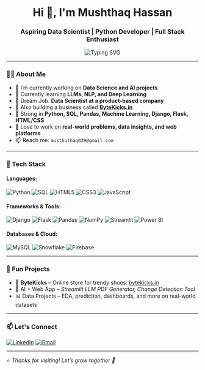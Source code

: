 
<h1 align="center">Hi 👋, I'm Mushthaq Hassan</h1>
<h3 align="center">Aspiring Data Scientist | Python Developer | Full Stack Enthusiast</h3>

<p align="center">
  <img src="https://readme-typing-svg.demolab.com?font=Fira+Code&duration=3000&pause=1000&center=true&vCenter=true&width=500&lines=Aspiring+Data+Scientist+%7C+Python+Developer;Django+%7C+Flask+%7C+ML+%7C+Data+Analytics;Solving+Real+World+Problems+with+Code;Let's+Build+Smart+%26+Impactful+Solutions!" alt="Typing SVG" />
</p>


---

### 🧑‍💻 About Me

- 🔭 I’m currently working on **Data Science and AI projects**  
- 🌱 Currently learning **LLMs, NLP, and Deep Learning**  
- 🎯 Dream Job: **Data Scientist at a product-based company**  
- 💼 Also building a business called **[ByteKicks.in](https://bytekicks.in)**  
- 🧠 Strong in **Python, SQL, Pandas, Machine Learning, Django, Flask, HTML/CSS**  
- 🧾 Love to work on **real-world problems, data insights, and web platforms**  
- 📫 Reach me: `musthuthaq039@gmail.com`  

---

### 🚀 Tech Stack

#### Languages:
![Python](https://img.shields.io/badge/Python-3670A0?style=for-the-badge&logo=python&logoColor=white)
![SQL](https://img.shields.io/badge/SQL-025E8C?style=for-the-badge&logo=sqlite&logoColor=white)
![HTML5](https://img.shields.io/badge/HTML5-E34F26?style=for-the-badge&logo=html5&logoColor=white)
![CSS3](https://img.shields.io/badge/CSS3-1572B6?style=for-the-badge&logo=css3&logoColor=white)
![JavaScript](https://img.shields.io/badge/JavaScript-323330?style=for-the-badge&logo=javascript&logoColor=F7DF1E)

#### Frameworks & Tools:
![Django](https://img.shields.io/badge/Django-092E20?style=for-the-badge&logo=django&logoColor=white)
![Flask](https://img.shields.io/badge/Flask-000000?style=for-the-badge&logo=flask&logoColor=white)
![Pandas](https://img.shields.io/badge/Pandas-150458?style=for-the-badge&logo=pandas&logoColor=white)
![NumPy](https://img.shields.io/badge/Numpy-013243?style=for-the-badge&logo=numpy&logoColor=white)
![Streamlit](https://img.shields.io/badge/Streamlit-FF4B4B?style=for-the-badge&logo=streamlit&logoColor=white)
![Power BI](https://img.shields.io/badge/PowerBI-F2C811?style=for-the-badge&logo=powerbi&logoColor=black)

#### Databases & Cloud:
![MySQL](https://img.shields.io/badge/MySQL-005C84?style=for-the-badge&logo=mysql&logoColor=white)
![Snowflake](https://img.shields.io/badge/Snowflake-56B9EB?style=for-the-badge&logo=snowflake&logoColor=white)
![Firebase](https://img.shields.io/badge/Firebase-ffca28?style=for-the-badge&logo=firebase&logoColor=black)

---
### 🧩 Fun Projects

- 👟 **ByteKicks** – Online store for trendy shoes: [bytekicks.in](https://bytekicks.in)  
- 🧠 AI + Web App – *Streamlit LLM PDF Generator, Change Detection Tool*  
- 📊 Data Projects – EDA, prediction, dashboards, and more on real-world datasets  

---

### 📫 Let's Connect

[![LinkedIn](https://img.shields.io/badge/LinkedIn-blue?style=for-the-badge&logo=linkedin&logoColor=white)](https://www.linkedin.com/in/musthuthaq039/)
[![Gmail](https://img.shields.io/badge/Gmail-D14836?style=for-the-badge&logo=gmail&logoColor=white)](mailto:musthuthaq039@gmail.com)

---

⭐️ *Thanks for visiting! Let’s grow together 🚀*





<!--
**mushthaqhassan/mushthaqhassan** is a ✨ _special_ ✨ repository because its `README.md` (this file) appears on your GitHub profile.

Here are some ideas to get you started:

- 🔭 I’m currently working on ...
- 🌱 I’m currently learning ...
- 👯 I’m looking to collaborate on ...
- 🤔 I’m looking for help with ...
- 💬 Ask me about ...
- 📫 How to reach me: ...
- 😄 Pronouns: ...
- ⚡ Fun fact: ...
-->
